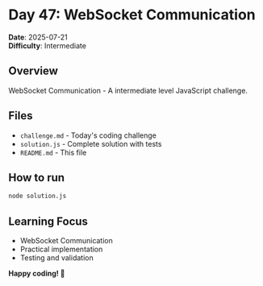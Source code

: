 # Day 47: WebSocket Communication

**Date**: 2025-07-21  
**Difficulty**: Intermediate

## Overview
WebSocket Communication - A intermediate level JavaScript challenge.

## Files
- `challenge.md` - Today's coding challenge
- `solution.js` - Complete solution with tests
- `README.md` - This file

## How to run
```bash
node solution.js
```

## Learning Focus
- WebSocket Communication
- Practical implementation
- Testing and validation

**Happy coding! 🚀**
